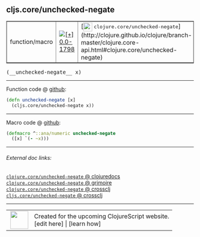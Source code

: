 ## cljs.core/unchecked-negate



 <table border="1">
<tr>
<td>function/macro</td>
<td><a href="https://github.com/cljsinfo/cljs-api-docs/tree/0.0-1798"><img valign="middle" alt="[+] 0.0-1798" title="Added in 0.0-1798" src="https://img.shields.io/badge/+-0.0--1798-lightgrey.svg"></a> </td>
<td>
[<img height="24px" valign="middle" src="http://i.imgur.com/1GjPKvB.png"> <samp>clojure.core/unchecked-negate</samp>](http://clojure.github.io/clojure/branch-master/clojure.core-api.html#clojure.core/unchecked-negate)
</td>
</tr>
</table>


 <samp>
(__unchecked-negate__ x)<br>
</samp>

---







Function code @ [github](https://github.com/clojure/clojurescript/blob/r3169/src/cljs/cljs/core.cljs#L2268-L2269):

```clj
(defn unchecked-negate [x]
  (cljs.core/unchecked-negate x))
```

<!--
Repo - tag - source tree - lines:

 <pre>
clojurescript @ r3169
└── src
    └── cljs
        └── cljs
            └── <ins>[core.cljs:2268-2269](https://github.com/clojure/clojurescript/blob/r3169/src/cljs/cljs/core.cljs#L2268-L2269)</ins>
</pre>

-->

---

Macro code @ [github](https://github.com/clojure/clojurescript/blob/r3169/src/clj/cljs/core.clj#L417-L418):

```clj
(defmacro ^::ana/numeric unchecked-negate
  ([x] `(- ~x)))
```

<!--
Repo - tag - source tree - lines:

 <pre>
clojurescript @ r3169
└── src
    └── clj
        └── cljs
            └── <ins>[core.clj:417-418](https://github.com/clojure/clojurescript/blob/r3169/src/clj/cljs/core.clj#L417-L418)</ins>
</pre>
-->

---


###### External doc links:

[`clojure.core/unchecked-negate` @ clojuredocs](http://clojuredocs.org/clojure.core/unchecked-negate)<br>
[`clojure.core/unchecked-negate` @ grimoire](http://conj.io/store/v1/org.clojure/clojure/1.7.0-beta3/clj/clojure.core/unchecked-negate/)<br>
[`clojure.core/unchecked-negate` @ crossclj](http://crossclj.info/fun/clojure.core/unchecked-negate.html)<br>
[`cljs.core/unchecked-negate` @ crossclj](http://crossclj.info/fun/cljs.core.cljs/unchecked-negate.html)<br>

---

 <table>
<tr><td>
<img valign="middle" align="right" width="48px" src="http://i.imgur.com/Hi20huC.png">
</td><td>
Created for the upcoming ClojureScript website.<br>
[edit here] | [learn how]
</td></tr></table>

[edit here]:https://github.com/cljsinfo/cljs-api-docs/blob/master/cljsdoc/cljs.core/unchecked-negate.cljsdoc
[learn how]:https://github.com/cljsinfo/cljs-api-docs/wiki/cljsdoc-files

<!--

This information was too distracting to show to readers, but I'll leave it
commented here since it is helpful to:

- pretty-print the data used to generate this document
- and show how to retrieve that data



The API data for this symbol:

```clj
{:ns "cljs.core",
 :name "unchecked-negate",
 :signature ["[x]"],
 :history [["+" "0.0-1798"]],
 :type "function/macro",
 :full-name-encode "cljs.core/unchecked-negate",
 :source {:code "(defn unchecked-negate [x]\n  (cljs.core/unchecked-negate x))",
          :title "Function code",
          :repo "clojurescript",
          :tag "r3169",
          :filename "src/cljs/cljs/core.cljs",
          :lines [2268 2269]},
 :extra-sources [{:code "(defmacro ^::ana/numeric unchecked-negate\n  ([x] `(- ~x)))",
                  :title "Macro code",
                  :repo "clojurescript",
                  :tag "r3169",
                  :filename "src/clj/cljs/core.clj",
                  :lines [417 418]}],
 :full-name "cljs.core/unchecked-negate",
 :clj-symbol "clojure.core/unchecked-negate"}

```

Retrieve the API data for this symbol:

```clj
;; from Clojure REPL
(require '[clojure.edn :as edn])
(-> (slurp "https://raw.githubusercontent.com/cljsinfo/cljs-api-docs/catalog/cljs-api.edn")
    (edn/read-string)
    (get-in [:symbols "cljs.core/unchecked-negate"]))
```

-->
